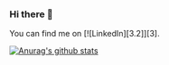 ### Hi there 👋

<!--
**Janitham97/Janitham97** is a ✨ _special_ ✨ repository because its `README.md` (this file) appears on your GitHub profile.

Here are some ideas to get you started:

- 🔭 I’m currently working on healthAssistance_webapp
- 🌱 I’m currently learning Springboot
- 🤔 I’m looking for help with Tensorflow
- 💬 Ask me about ...
- 📫 How to reach me:
<!-- Actual text -->
You can find me on [![LinkedIn][3.2]][3].
<!-- Icons -->

[2.2]: https://raw.githubusercontent.com/MartinHeinz/MartinHeinz/master/linkedin-3-16.png (LinkedIn icon without padding)

<!-- Links to your social media accounts -->
[2]: https://www.linkedin.com/in/janithamissaka/

[![Anurag's github stats](https://github-readme-stats.vercel.app/api?username=Janitham97)](https://github.com/anuraghazra/github-readme-stats)


